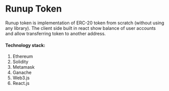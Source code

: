 # Runup Token

Runup token is implementation of ERC-20 token from scratch (without using any library). The client side built in react show balance of user accounts and allow transferring token to another address.

#### Technology stack:

1. Ethereum
2. Solidity
3. Metamask
4. Ganache
5. Web3.js
6. React.js
